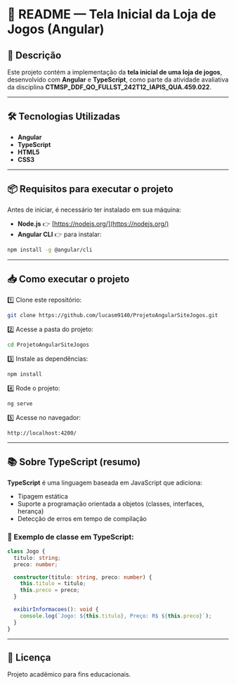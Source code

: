 # 📑 README — Tela Inicial da Loja de Jogos (Angular)

## 📌 Descrição

Este projeto contém a implementação da **tela inicial de uma loja de jogos**, desenvolvido com **Angular** e **TypeScript**, como parte da atividade avaliativa da disciplina **CTMSP_DDF_QO_FULLST_242T12_IAPIS_QUA.459.022**.

---

## 🛠️ Tecnologias Utilizadas

- **Angular**
- **TypeScript**
- **HTML5**
- **CSS3**

---

## 📦 Requisitos para executar o projeto

Antes de iniciar, é necessário ter instalado em sua máquina:

- **Node.js** 👉 [https://nodejs.org/](https://nodejs.org/)
- **Angular CLI** 👉 para instalar:
```bash
npm install -g @angular/cli
```

---

## 📥 Como executar o projeto

1️⃣ Clone este repositório:
```bash
git clone https://github.com/lucasm9140/ProjetoAngularSiteJogos.git
```

2️⃣ Acesse a pasta do projeto:
```bash
cd ProjetoAngularSiteJogos
```

3️⃣ Instale as dependências:
```bash
npm install
```

4️⃣ Rode o projeto:
```bash
ng serve
```

5️⃣ Acesse no navegador:
```
http://localhost:4200/
```

---

## 📚 Sobre TypeScript (resumo)

**TypeScript** é uma linguagem baseada em JavaScript que adiciona:

- Tipagem estática
- Suporte a programação orientada a objetos (classes, interfaces, herança)
- Detecção de erros em tempo de compilação

### 📌 Exemplo de classe em TypeScript:
```typescript
class Jogo {
  titulo: string;
  preco: number;

  constructor(titulo: string, preco: number) {
    this.titulo = titulo;
    this.preco = preco;
  }

  exibirInformacoes(): void {
    console.log(`Jogo: ${this.titulo}, Preço: R$ ${this.preco}`);
  }
}
```

---

## 📄 Licença

Projeto acadêmico para fins educacionais.
